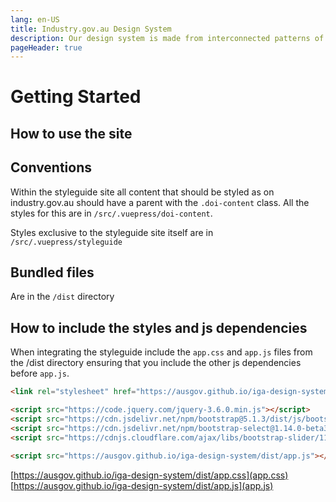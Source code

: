 ```yaml
---
lang: en-US
title: Industry.gov.au Design System
description: Our design system is made from interconnected patterns of repeating elements that combine to create a cohesive experience.  
pageHeader: true
---
```


# Getting Started

## How to use the site

## Conventions
Within the styleguide site all content that should be styled as on industry.gov.au should have a parent with the `.doi-content` class.  All the styles for this are in `/src/.vuepress/doi-content`.

Styles exclusive to the styleguide site itself are in `/src/.vuepress/styleguide`

## Bundled files
Are in the `/dist` directory

## How to include the styles and js dependencies
When integrating the styleguide include the `app.css` and `app.js` files from the /dist directory ensuring that you include the other js dependencies before `app.js`.

```html
<link rel="stylesheet" href="https://ausgov.github.io/iga-design-system/dist/app.css">

<script src="https://code.jquery.com/jquery-3.6.0.min.js"></script>
<script src="https://cdn.jsdelivr.net/npm/bootstrap@5.1.3/dist/js/bootstrap.bundle.min.js"></script>
<script src="https://cdn.jsdelivr.net/npm/bootstrap-select@1.14.0-beta3/dist/js/bootstrap-select.min.js"></script>
<script src="https://cdnjs.cloudflare.com/ajax/libs/bootstrap-slider/11.0.2/bootstrap-slider.min.js"></script>

<script src="https://ausgov.github.io/iga-design-system/dist/app.js"></script>
```

[https://ausgov.github.io/iga-design-system/dist/app.css](app.css)
[https://ausgov.github.io/iga-design-system/dist/app.js](app.js)
